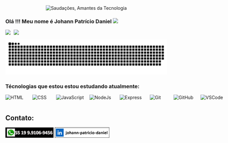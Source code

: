 <div style="text-align:center">
  <img src="./saudação.gif" alt="Saudações, Amantes da Tecnologia" Width="900" height="400">
</div>

<h3>Olá !!! Meu nome é Johann Patrício Daniel  <img src = "https://raw.githubusercontent.com/MartinHeinz/MartinHeinz/master/wave.gif" width = 30px></h3>

<div style="display:flex; gap: 10px;">
  <img src="https://github-readme-stats.vercel.app/api?username=JohannPDaniel&show_icons=true&theme=radical">

  <img src="https://github-readme-stats.vercel.app/api/top-langs/?username=JohannPDaniel&langs_count=8&theme=radical" width="285">
</div>

![snake gif](https://github.com/JohannPDaniel/JohannPDaniel/blob/output/github-contribution-grid-snake.svg)


### Técnologias que estou estou estudando atualmente:
<div style="display: flex; gap: 4px">
  <img src="https://img.shields.io/badge/HTML5-E34F26?style=for-the-badge&logo=html5&logoColor=white" title="HTML5" alt="HTML" width="80px" height="30px"/>

  <img src="https://img.shields.io/badge/CSS3-1572B6?style=for-the-badge&logo=css3&logoColor=white" title="CSS3" alt="CSS" width="70px" height="30px"/>

  <img src="https://img.shields.io/badge/JavaScript-F7DF1E?style=for-the-badge&logo=javascript&logoColor=black" title="JavaScript" alt="JavaScript" width="100px" height="30px"/>

  <img src="https://img.shields.io/badge/Node.js-43853D?style=for-the-badge&logo=node.js&logoColor=white" title="NodeJs" alt="NodeJs" width="90px" height="30px"/>

  <img src="https://img.shields.io/badge/Express.js-404D59?style=for-the-badge" title="Express" alt="Express" width="90px" height="30px"/>
  
  <img src="https://img.shields.io/badge/GIT-E44C30?style=for-the-badge&logo=git&logoColor=white" title="Git" alt="Git" width="70px" height="30px"/>
  
  
  
  <img src="https://img.shields.io/badge/GitHub-100000?style=for-the-badge&logo=github&logoColor=white" title="GitHub" alt="GitHub" width="80px" height="30px"/>
  
  <img src="https://img.shields.io/badge/Visual_Studio_Code-0078D4?style=for-the-badge&logo=visual%20studio%20code&logoColor=white" title="VSCode" alt="VSCode" width="150px" height="30px"/>
</div>

<h2>Contato:</h2>
<div style="display: flex; gap: 4px">
  <a href="https://wa.me/5519991069456" target="_blank">
    <img src="./whatsapp.jpg" alt="whatssap" width="150px"/>
  </a>

  <a href="https://www.linkedin.com/in/johann-patr%C3%ADcio-daniel-112425196/" target="_blank">
    <img src="./linkedin.jpg" alt="linkedin" width="170px"/>
  </a>
</div>


